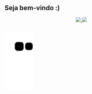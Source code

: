 ## Seja bem-vindo :)
<div align="center">
  <a href="https://github.com/lsjesus">
  <img height="180em" src="https://github-readme-stats.vercel.app/api?username=lsjesus&show_icons=true&theme=dracula&include_all_commits=true&count_private=true"/>
  <img height="180em" src="https://github-readme-stats.vercel.app/api/top-langs/?username=lsjesus&layout=compact&langs_count=7&theme=dracula"/>
</div>
  
  ##
 
<div> 

  ![Snake animation](https://github.com/rafaballerini/rafaballerini/blob/output/github-contribution-grid-snake.svg)
 
</div>
